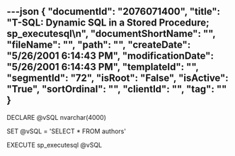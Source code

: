 ---json
{
  "documentId": "2076071400",
  "title": "T-SQL: Dynamic SQL in a Stored Procedure; sp_executesql\n",
  "documentShortName": "",
  "fileName": "",
  "path": "",
  "createDate": "5/26/2001 6:14:43 PM",
  "modificationDate": "5/26/2001 6:14:43 PM",
  "templateId": "",
  "segmentId": "72",
  "isRoot": "False",
  "isActive": "True",
  "sortOrdinal": "",
  "clientId": "",
  "tag": ""
}
---

DECLARE @vSQL nvarchar(4000)

SET @vSQL = 'SELECT * FROM authors'

EXECUTE sp_executesql @vSQL
